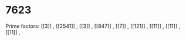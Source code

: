 # 7623

Prime factors: [[3]] , [[2541]] , [[3]] , [[847]] , [[7]] , [[121]] , [[11]] , [[11]] , [[11]] , 